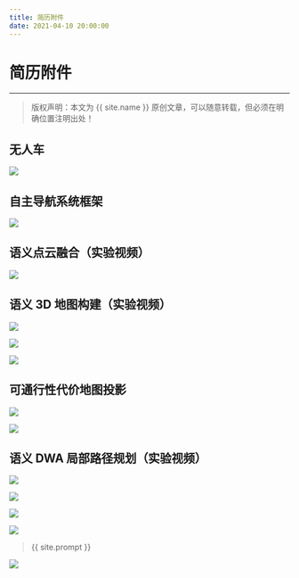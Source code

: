 ```yaml
---
title: 简历附件
date: 2021-04-10 20:00:00
---
```

# 简历附件
***
> 版权声明：本文为 {{ site.name }} 原创文章，可以随意转载，但必须在明确位置注明出处！

## 无人车

![](https://dlonng.oss-cn-shenzhen.aliyuncs.com/blog/20210410010358.png)

## 自主导航系统框架

![](https://dlonng.oss-cn-shenzhen.aliyuncs.com/blog/20210410010021.png)

## 语义点云融合（实验视频）

![](https://dlonng.oss-cn-shenzhen.aliyuncs.com/blog/20210410005904.png)

## 语义 3D 地图构建（实验视频）

![](https://dlonng.oss-cn-shenzhen.aliyuncs.com/blog/20210410010055.png)

![](https://dlonng.oss-cn-shenzhen.aliyuncs.com/blog/20210410011043.png)

![](https://dlonng.oss-cn-shenzhen.aliyuncs.com/blog/20210410011129.png)

## 可通行性代价地图投影

![](https://dlonng.oss-cn-shenzhen.aliyuncs.com/blog/20210410010148.png)

![](https://dlonng.oss-cn-shenzhen.aliyuncs.com/blog/20210410010650.png)

## 语义 DWA 局部路径规划（实验视频）

![](https://dlonng.oss-cn-shenzhen.aliyuncs.com/blog/20210410010215.png)

![](https://dlonng.oss-cn-shenzhen.aliyuncs.com/blog/20210410010233.png)

![](https://dlonng.oss-cn-shenzhen.aliyuncs.com/blog/20210410010803.png)

![](https://dlonng.oss-cn-shenzhen.aliyuncs.com/blog/20210410010724.png)




> {{ site.prompt }}



![](https://dlonng.oss-cn-shenzhen.aliyuncs.com/blog/dlonng_qrcode.jpg#pic_center)